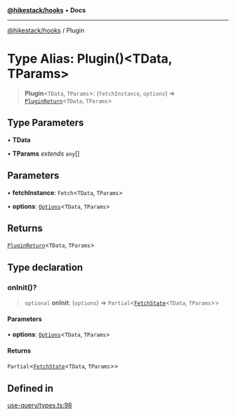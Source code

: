 [**@hikestack/hooks**](/official/reference/hooks/index.md) • **Docs**

***

[@hikestack/hooks](/official/reference/hooks/globals.md) / Plugin

# Type Alias: Plugin()\<TData, TParams\>

> **Plugin**\<`TData`, `TParams`\>: (`fetchInstance`, `options`) => [`PluginReturn`](/official/reference/hooks/interfaces/PluginReturn.md)\<`TData`, `TParams`\>

## Type Parameters

• **TData**

• **TParams** *extends* `any`[]

## Parameters

• **fetchInstance**: `Fetch`\<`TData`, `TParams`\>

• **options**: [`Options`](/official/reference/hooks/interfaces/Options.md)\<`TData`, `TParams`\>

## Returns

[`PluginReturn`](/official/reference/hooks/interfaces/PluginReturn.md)\<`TData`, `TParams`\>

## Type declaration

### onInit()?

> `optional` **onInit**: (`options`) => `Partial`\<[`FetchState`](/official/reference/hooks/interfaces/FetchState.md)\<`TData`, `TParams`\>\>

#### Parameters

• **options**: [`Options`](/official/reference/hooks/interfaces/Options.md)\<`TData`, `TParams`\>

#### Returns

`Partial`\<[`FetchState`](/official/reference/hooks/interfaces/FetchState.md)\<`TData`, `TParams`\>\>

## Defined in

[use-query/types.ts:98](https://github.com/hikestack/hike/blob/2fabd68ba0f2ce1349b27028db6ecd802ced903d/packages/hooks/src/use-query/types.ts#L98)
